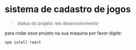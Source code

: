 <h1> sistema de cadastro de jogos </h1>

> status do projeto: em desenvolvimento 

para rodar esse projeto  na sua maquina por favor digite:

```
npm istall react
```
